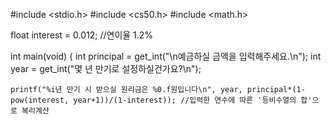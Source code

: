 #include <stdio.h>
#include <cs50.h>
#include <math.h>

float interest = 0.012; //연이율 1.2%

int main(void)
{
    int principal = get_int("\n예금하실 금액을 입력해주세요.\n");
    int year = get_int("몇 년 만기로 설정하실건가요?\n");

    printf("%i년 만기 시 받으실 원리금은 %0.f원입니다\n", year, principal*(1-pow(interest, year+1))/(1-interest)); //입력한 연수에 따른 '등비수열의 합'으로 복리계산
